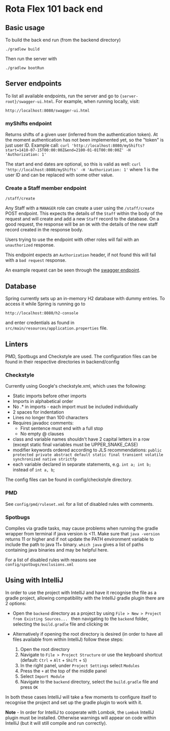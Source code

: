 # Rota Flex 101 back end

## Basic usage

To build the back end run (from the backend directory)
```
./gradlew build
```

Then run the server with
```
./gradlew bootRun
```

## Server endpoints

To list all available endpoints, run the server and go to `{server-root}/swagger-ui.html`.
For example, when running locally, visit:
```
http://localhost:8080/swagger-ui.html
```

### myShifts endpoint

Returns shifts of a given user (inferred from the authentication token).
At the moment authentication has not been implemented yet, so the "token" is just user ID.
Example call:
` curl 'http://localhost:8080/myShifts?start=1410-07-15T00:00:00Z&end=2100-01-01T00:00:00Z' -H
 'Authorization: 1' ` 

The start and end dates are optional, so this is valid as well:
` curl 'http://localhost:8080/myShifts' -H 'Authorization: 1' ` 
where 1 is the user ID and can be replaced with some other value.

### Create a Staff member endpoint

`/staff/create`

Any Staff with a `MANAGER` role can create a user using the `/staff/create` POST endpoint. This 
expects the details of the `Staff` within the body of the request and will create and add a new 
`Staff` record to the database. On a good request, the response will be an `OK` with the 
details of the new staff record created in the response body.

Users trying to use the endpoint with other roles will fail with an `unauthorized` response.

This endpoint expects an `Authorization` header, if not found this will fail with a `bad request` 
response.

An example request can be seen through the [swagger endpoint](#server-endpoints).

## Database

Spring currently sets up an in-memory H2 database with dummy entries.
To access it while Spring is running go to
```
http://localhost:8080/h2-console
```
and enter credentials as found in `src/main/resources/application.properties` file.

## Linters

PMD, Spotbugs and Checkstyle are used. 
The configuration files can be found in their respective directories
in backend/config

### Checkstyle

Currently using Google's checkstyle.xml, which uses the following:

- Static imports before other imports
- Imports in alphabetical order
- No .* in imports - each import must be included individually
- 2 spaces for indentation
- Lines no longer than 100 characters
- Requires javadoc comments:
     - First sentence must end with a full stop
     - No empty @ clauses
- class and variable names shouldn't have 2 capital letters in a row (except static final
 variables must be UPPER_SNAKE_CASE)
- modifier keywords ordered according to JLS recommendations: `public protected private abstract default static final transient volatile synchronized native strictfp`
- each variable declared in separate statements, e.g. `int a; int b;` instead of `int a, b`;

The config files can be found in config/checkstyle directory.

### PMD

See `config/pmd/ruleset.xml` for a list of disabled rules with comments.

### Spotbugs

Compiles via gradle tasks, may cause problems when running the gradle wrapper from terminal if java version is <11. 
Make sure that `java -version` returns 11 or higher and if not update the PATH environment variable to include the path to java 11+ binary. `which java` gives a list of paths containing java binaries and may be helpful here.

For a list of disabled rules with reasons see `config/spotbugs/exclusions.xml`

## Using with IntelliJ

In order to use the project with IntelliJ and have it recognise the file as a gradle project, allowing compatibility 
with the IntelliJ gradle plugin there are 2 options:

- Open the `backend` directory as a project by using `File > New > Project from Existing Sources... ` then navigating 
to the `backend` folder, selecting the `build.gradle` file and clicking `OK`

- Alternatively if opening the root directory is desired (in order to have all files available from within IntelliJ) 
follow these steps:
    1. Open the root directory
    1. Navigate to `File > Project Structure` or use the keyboard shortcut (default: `Ctrl` + `Alt` + `Shift` + `S`)
    1. In the right panel, under `Project Settings` select `Modules`
    1. Press the `+` at the top of the middle panel
    1. Select `Import Module`
    1. Navigate to the `backend` directory, select the `build.gradle` file and press `OK`
    
In both these cases IntelliJ will take a few moments to configure itself to recognise the project and set up the gradle 
plugin to work with it.

**Note** -  In order for IntelliJ to cooperate with Lombok, the `Lombok` IntelliJ plugin must be installed. Otherwise
warnings will appear on code within IntelliJ (but it will still compile and run correctly).
